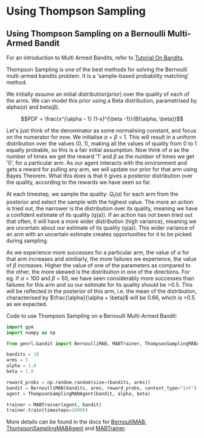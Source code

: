 # Using Thompson Sampling

## Using Thompson Sampling on a Bernoulli Multi-Armed Bandit

For an introduction to Multi Armed Bandits, refer to [Tutorial On Bandits](https://genrl.readthedocs.io/en/latest/usage/tutorials/Tutorial_on_bandits.html).

Thompson Sampling is one of the best methods for solving the Bernoulli multi-armed bandits problem. It is a 'sample-based probability matching' method.

We initially _assume_ an initial distribution(prior) over the quality of each of the arms. We can model this prior using a Beta distribution, parametrised by alpha($\alpha$) and beta($\beta$).

$$PDF = \frac{x^{\alpha - 1} (1-x)^{\beta -1}}{B(\alpha, \beta)}$$

Let's just think of the denominator as some normalising constant, and focus on the numerator for now. We initialise $\alpha$ = $\beta$ = 1. This will result in a uniform distribution over the values (0, 1), making all the values of quality from 0 to 1 equally probable, so this is a fair initial assumption. Now think of $\alpha$ as the number of times we get the reward '1' and $\beta$ as the number of times we get '0', for a particular arm. As our agent interacts with the environment and gets a reward for pulling any arm, we will update our prior for that arm using Bayes Theorem. What this does is that it gives a posterior distribution over the quality, according to the rewards we have seen so far.

At each timestep, we sample the quality: $Q_t(a)$ for each arm from the posterior and select the sample with the highest value. The more an action is tried out, the narrower is the distribution over its quality, meaning we have a confident estimate of its quality (q(a)). If an action has not been tried out that often, it will have a more wider distribution (high variance), meaning we are uncertain about our estimate of its quality (q(a)). This wider variance of an arm with an uncertain estimate creates opportunities for it to be picked during sampling.

As we experience more successes for a particular arm, the value of $\alpha$ for that arm increases and similiarly, the more failures we experience, the value of $\beta$ increases. Higher the value of one of the parameters as compared to the other, the more skewed is the distribution in one of the directions. For eg. if $\alpha$ = 100 and $\beta$ = 50, we have seen considerably more successes than failures for this arm and so our estimate for its quality should be >0.5. This will be reflected in the posterior of this arm, i.e. the mean of the distribution, characterised by $\frac{\alpha}{\alpha + \beta}$ will be 0.66, which is >0.5 as we expected.

Code to use Thompson Sampling on a Bernoulli Multi-Armed Bandit:

```python
import gym
import numpy as np

from genrl.bandit import BernoulliMAB, MABTrainer, ThompsonSamplingMABAgent

bandits = 10
arms = 5
alpha = 1.0
beta = 1.0

reward_probs = np.random.random(size=(bandits, arms))
bandit = BernoulliMAB(bandits, arms, reward_probs, context_type="int")
agent = ThompsonSamplingMABAgent(bandit, alpha, beta)

trainer = MABTrainer(agent, bandit)
trainer.train(timesteps=10000)
```

More details can be found in the docs for [BernoulliMAB](https://genrl.readthedocs.io/en/latest/api/bandit/genrl.bandit.bandits.multi_armed_bandits.html#genrl.bandit.bandits.multi_armed_bandits.bernoulli_mab.BernoulliMAB), [ThompsonSamplingMABAgent](https://genrl.readthedocs.io/en/latest/api/bandit/genrl.bandit.agents.mab_agents.html#module-genrl.bandit.agents.mab_agents.thompson) and [MABTrainer](https://genrl.readthedocs.io/en/latest/api/common/bandit.html#module-genrl.bandit.trainer).
